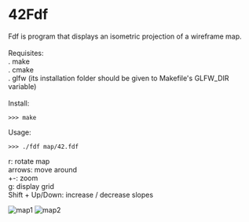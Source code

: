 # 42Fdf

Fdf is program that displays an isometric projection of a wireframe map.<br>
<br>
Requisites:<br>
. make<br>
. cmake<br>
. glfw (its installation folder should be given to Makefile's GLFW_DIR variable)<br>
<br>
Install:<br>
```
>>> make
```

Usage:<br>
```
>>> ./fdf map/42.fdf
```
r: rotate map<br>
arrows: move around<br>
+-: zoom<br>
g: display grid<br>
Shift + Up/Down: increase / decrease slopes<br>

![map1](https://postimg.cc/bsvVLrLF)
![map2](https://postimg.cc/WhfWyVHp)
